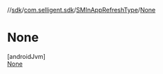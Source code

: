 //[sdk](../../../../index.md)/[com.selligent.sdk](../../index.md)/[SMInAppRefreshType](../index.md)/[None](index.md)

# None

[androidJvm]\
[None](index.md)
